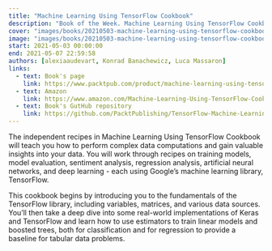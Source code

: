 ```yaml
---
title: "Machine Learning Using TensorFlow Cookbook"
description: "Book of the Week. Machine Learning Using TensorFlow Cookbook by Alexia Audevart"
cover: "images/books/20210503-machine-learning-using-tensorflow-cookbook/cover.jpg"
image: "images/books/20210503-machine-learning-using-tensorflow-cookbook/preview.jpg"
start: 2021-05-03 00:00:00
end: 2021-05-07 22:59:58
authors: [alexiaaudevart, Konrad Banachewicz, Luca Massaron]
links: 
  - text: Book's page
    link: https://www.packtpub.com/product/machine-learning-using-tensorflow-cookbook/9781800208865
  - text: Amazon
    link: https://www.amazon.com/Machine-Learning-Using-TensorFlow-Cookbook/dp/1800208863
  - text: Book's GutHub repository
    link: https://github.com/PacktPublishing/TensorFlow-Machine-Learning-Cookbook
---
```


The independent recipes in Machine Learning Using TensorFlow Cookbook will teach you how to
perform complex data computations and gain valuable insights into your data. You will work
through recipes on training models, model evaluation, sentiment analysis, regression analysis,
artificial neural networks, and deep learning - each using Google’s machine learning library, TensorFlow.

This cookbook begins by introducing you to the fundamentals of the TensorFlow library,
including variables, matrices, and various data sources. You’ll then take a deep dive into
some real-world implementations of Keras and TensorFlow and learn how to use estimators to
train linear models and boosted trees, both for classification and for regression to provide
a baseline for tabular data problems.